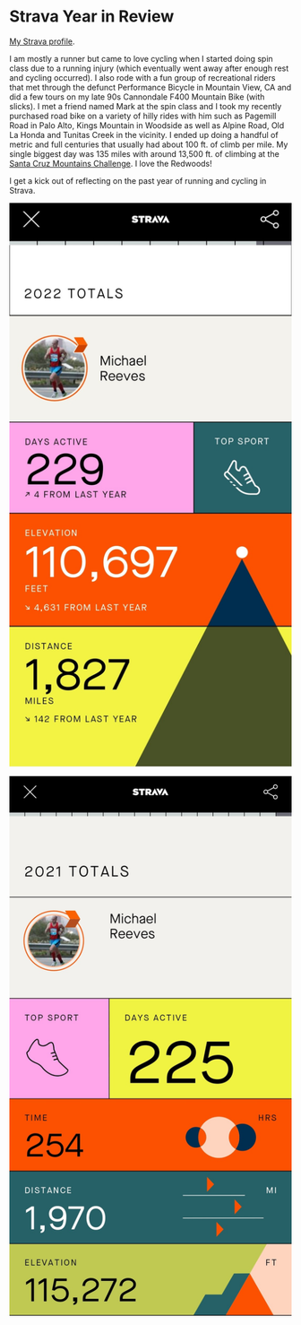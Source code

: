 # Strava Year in Review

[My Strava profile](https://www.strava.com/athletes/4131127). 

I am mostly a runner but came to love cycling when I started doing spin class due to a running injury (which eventually went away after enough rest and cycling occurred). I also rode with a fun group of recreational riders that met through the defunct Performance Bicycle in Mountain View, CA and did a few tours on my late 90s Cannondale F400 Mountain Bike (with slicks). I met a friend named Mark at the spin class and I took my recently purchased road bike on a variety of hilly rides with him such as Pagemill Road in Palo Alto, Kings Mountain in Woodside as well as Alpine Road, Old La Honda and Tunitas Creek in the vicinity. I ended up doing a handful of metric and full centuries that usually had about 100 ft. of climb per mile. My single biggest day was 135 miles with around 13,500 ft. of climbing at the [Santa Cruz Mountains Challenge](https://santacruzmountainschallenge.com/). I love the Redwoods! 

I get a kick out of reflecting on the past year of running and cycling in Strava.

![Strava 2022 Year in Review](/images/strava-mreeves-2022.jpg "Strava 2022 Year in Review")

![Strava 2021 Year in Review](/images/strava-mreeves-2021.jpg "Strava 2021 Year in Review")